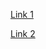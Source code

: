 [Link 1](https://colab.research.google.com/drive/1dH2g0EGDGWrEaRFiWd8igZZWncdNgKSW?usp=sharing)


[Link 2](https://colab.research.google.com/drive/1faQdBS-czhVwfzUCL6yb2iDXNL_8onfe?usp=sharing)
